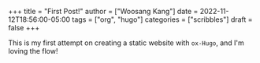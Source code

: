 +++
title = "First Post!"
author = ["Woosang Kang"]
date = 2022-11-12T18:56:00-05:00
tags = ["org", "hugo"]
categories = ["scribbles"]
draft = false
+++

This is my first attempt on creating a static website with `ox-Hugo`, and I'm loving the flow!
